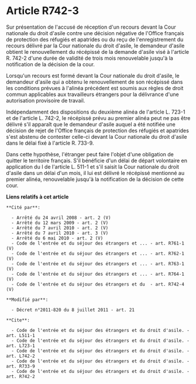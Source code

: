 # Article R742-3

Sur présentation de l'accusé de réception d'un recours devant la Cour nationale du droit d'asile contre une décision négative
de l'Office français de protection des réfugiés et apatrides ou du reçu de l'enregistrement du recours délivré par la Cour
nationale du droit d'asile, le demandeur d'asile obtient le renouvellement du récépissé de la demande d'asile visé à
l'article R. 742-2 d'une durée de validité de trois mois renouvelable jusqu'à la notification de la décision de la cour. 

Lorsqu'un recours est formé devant la Cour nationale du droit d'asile, le demandeur d'asile qui a obtenu le renouvellement de
son récépissé dans les conditions prévues à l'alinéa précédent est soumis aux règles de droit commun applicables aux
travailleurs étrangers pour la délivrance d'une autorisation provisoire de travail. 

Indépendamment des dispositions du deuxième alinéa de l'article L. 723-1 et de l'article L. 742-2, le récépissé prévu au
premier alinéa peut ne pas être délivré s'il apparaît que le demandeur d'asile auquel a été notifiée une décision de rejet de
l'Office français de protection des réfugiés et apatrides s'est abstenu de contester celle-ci devant la Cour nationale du
droit d'asile dans le délai fixé à l'article R. 733-9. 

Dans cette hypothèse, l'étranger peut faire l'objet d'une obligation de quitter le territoire français. S'il bénéficie d'un
délai de départ volontaire en application du I de l'article L. 511-1 et s'il saisit la Cour nationale du droit d'asile dans
un délai d'un mois, il lui est délivré le récépissé mentionné au premier alinéa, renouvelable jusqu'à la notification de la
décision de cette cour.

**Liens relatifs à cet article**

	**Cité par**:

	  - Arrêté du 24 avril 2008 - art. 2 (V)
	  - Arrêté du 12 mars 2009 - art. 2 (V)
	  - Arrêté du 7 avril 2010 - art. 2 (V)
	  - Arrêté du 7 avril 2010 - art. 3 (V)
	  - Arrêté du 6 mai 2010 - art. 2 (V)
	  - Code de l'entrée et du séjour des étrangers et ... - art. R761-1 (V)
	  - Code de l'entrée et du séjour des étrangers et ... - art. R762-1 (V)
	  - Code de l'entrée et du séjour des étrangers et ... - art. R763-1 (V)
	  - Code de l'entrée et du séjour des étrangers et ... - art. R764-1 (V)
	  - Code de l'entrée et du séjour des étrangers et du  - art. R742-4 (V)

	**Modifié par**:

	  - Décret n°2011-820 du 8 juillet 2011 - art. 21

	**Cite**:

	  - Code de l'entrée et du séjour des étrangers et du droit d'asile. - art. L511-1
	  - Code de l'entrée et du séjour des étrangers et du droit d'asile. - art. L723-1
	  - Code de l'entrée et du séjour des étrangers et du droit d'asile. - art. L742-2
	  - Code de l'entrée et du séjour des étrangers et du droit d'asile. - art. R733-9
	  - Code de l'entrée et du séjour des étrangers et du droit d'asile. - art. R742-2
